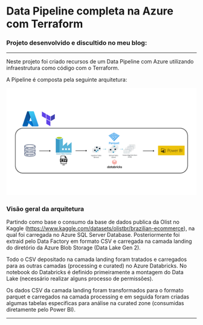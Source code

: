 # Data Pipeline completa na Azure com Terraform

### Projeto desenvolvido e discultido no meu blog: 

---

Neste projeto foi criado recursos de um Data Pipeline com Azure utilizando infraestrutura como código com o Terraform. 

A Pipeline é composta pela seguinte arquitetura:

![Data Pipeline Azure Terraform](Docs/Data-Pipeline-Azure-Terraform-2.png)

### Visão geral da arquitetura

Partindo como base o consumo da base de dados publica da Olist no Kaggle (https://www.kaggle.com/datasets/olistbr/brazilian-ecommerce), na qual foi carregada no Azure SQL Server Database. Posteriormente foi extraid pelo Data Factory em formato CSV e carregada na camada landing do diretório da Azure Blob Storage (Data Lake Gen 2).

Todo o CSV depositado na camada landing foram tratados e carregados para as outras camadas (processing e curated) no Azure Databricks. No notebook do Databricks é definido primeiramente a montagem do Data Lake (necessário realizar alguns processo de permissões). 

Os dados CSV da camada landing foram transformados para o formato parquet e carregados na camada processing e em seguida foram criadas algumas tabelas especificas para análise na curated zone (consumidas diretamente pelo Power BI).

---
